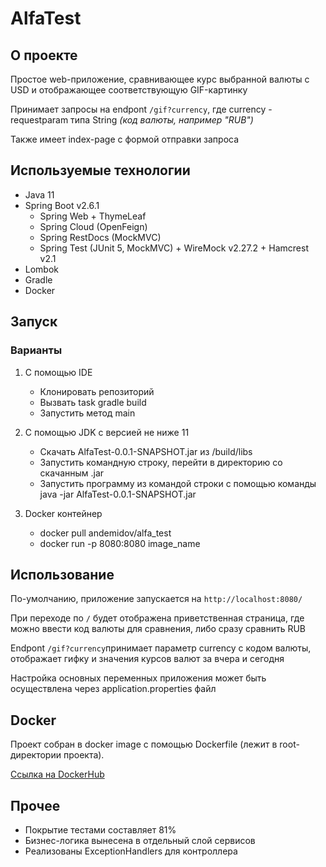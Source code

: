 # AlfaTest

## О проекте
Простое web-приложение, сравнивающее курс выбранной валюты с USD и отображающее соответствующую GIF-картинку

Принимает запросы на endpont  `/gif?currency`, где currency - requestparam типа String *(код валюты, например "RUB")*

Также имеет index-page с формой отправки запроса

## Используемые технологии
* Java 11
* Spring Boot v2.6.1
  - Spring Web + ThymeLeaf
  - Spring Cloud (OpenFeign)
  - Spring RestDocs (MockMVC)
  - Spring Test (JUnit 5, MockMVC) + WireMock v2.27.2 + Hamcrest v2.1
* Lombok
* Gradle 
* Docker

## Запуск

### Варианты
1.  С помощью IDE
    - Клонировать репозиторий
    - Вызвать task gradle build
    - Запустить метод main
    
2. С помощью JDK с версией не ниже 11
   - Скачать AlfaTest-0.0.1-SNAPSHOT.jar из /build/libs
   - Запустить командную строку, перейти в директорию со скачанным .jar
   - Запустить программу из командой строки с помощью команды java -jar AlfaTest-0.0.1-SNAPSHOT.jar
   
3. Docker контейнер
   - docker pull andemidov/alfa_test
   - docker run -p 8080:8080 image_name

## Использование
По-умолчанию, приложение запускается на `http://localhost:8080/`

При переходе по `/` будет отображена приветственная страница, где можно ввести код валюты для сравнения, либо сразу сравнить RUB

Endpont `/gif?currency`принимает параметр currency с кодом валюты, отображает гифку и значения курсов валют за вчера и сегодня

Настройка основных переменных приложения может быть осуществлена через application.properties файл

## Docker

Проект собран в docker image с помощью Dockerfile (лежит в root-директории проекта). 

[Ссылка на DockerHub](https://hub.docker.com/r/andemidov/alfa_test)

## Прочее
* Покрытие тестами составляет 81%
* Бизнес-логика вынесена в отдельный слой сервисов
* Реализованы ExceptionHandlers для контроллера
